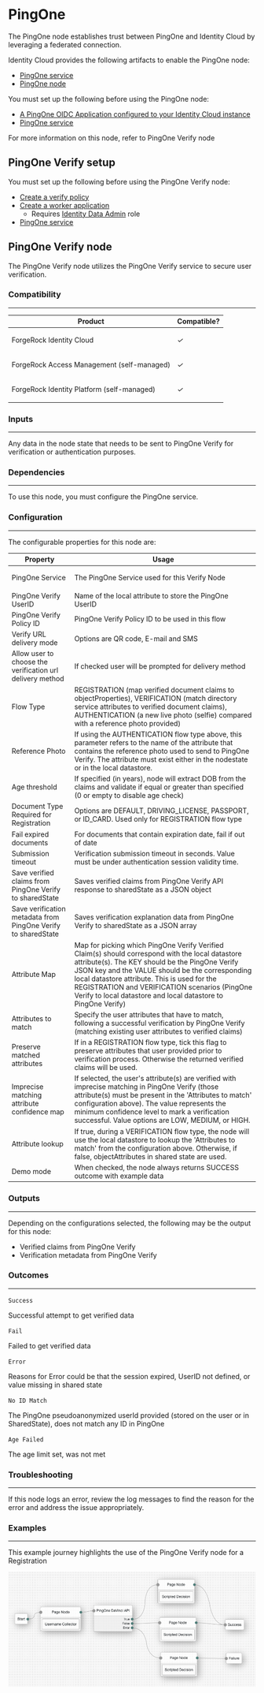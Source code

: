 <!--
 * This code is to be used exclusively in connection with Ping Identity Corporation software or services. Ping Identity Corporation only offers such software or services to legal entities who have entered into a binding license agreement with Ping Identity Corporation.
 *
 * Copyright 2024 Ping Identity Corporation. All Rights Reserved
-->

# PingOne

The PingOne node establishes trust between PingOne and Identity Cloud by leveraging a federated connection.

Identity Cloud provides the following artifacts to enable the PingOne node:

* [PingOne service](https://github.com/ForgeRock/tntp-ping-service/tree/cloudprep?tab=readme-ov-file#ping-one-service)
* [PingOne node](TBD)

You must set up the following before using the PingOne node:

* [A PingOne OIDC Application configured to your Identity Cloud instance](https://docs.pingidentity.com/r/en-us/pingone/pingone_creating_verify_policy)
* [PingOne service](https://github.com/ForgeRock/tntp-ping-service/tree/cloudprep?tab=readme-ov-file#ping-one-service)

For more information on this node, refer to PingOne Verify node

## PingOne Verify setup
You must set up the following before using the PingOne Verify node:

* [Create a verify policy](https://docs.pingidentity.com/r/en-us/pingone/pingone_creating_verify_policy)
* [Create a worker application](https://docs.pingidentity.com/r/en-us/pingone/p1_add_app_worker)
  * Requires [Identity Data Admin](https://apidocs.pingidentity.com/pingone/platform/v1/api/#roles) role
* [PingOne service](https://github.com/ForgeRock/tntp-ping-service/tree/cloudprep?tab=readme-ov-file#ping-one-service)

## PingOne Verify node
The PingOne Verify node utilizes the PingOne Verify service to secure user verification.

### Compatibility
***

<table>
<colgroup>
<col>
<col>
</colgroup>
<thead>
<tr>
<th>Product</th>
<th>Compatible?</th>
</tr>
</thead>
<tbody>
<tr>
<td><p>ForgeRock Identity Cloud</p></td>
<td><p><span><i>✓</i></span></p></td>
</tr>
<tr>
<td><p>ForgeRock Access Management (self-managed)</p></td>
<td><p><span><i>✓</i></span></p></td>
</tr>
<tr>
<td><p>ForgeRock Identity Platform (self-managed)</p></td>
<td><p><span class="icon"><i class="fa fa-check" title="yes">✓</i></span></p></td>
</tr>
</tbody>
</table>

### Inputs
***
Any data in the node state that needs to be sent to PingOne Verify for verification or authentication purposes.

### Dependencies
***
To use this node, you must configure the PingOne service.


### Configuration
***
The configurable properties for this node are:


<table><colgroup><col><col></colgroup><thead>
						<tr>
							<th class="entry colsep-1 rowsep-1" id="jzf1692634635960__table_y2d_vml_nyb__entry__1">Property</th>
							<th class="entry colsep-1 rowsep-1" id="jzf1692634635960__table_y2d_vml_nyb__entry__2">Usage</th>
						</tr>
					</thead><tbody class="tbody">
						<tr class="row">
							<td class="entry colsep-1 rowsep-1" headers="jzf1692634635960__table_y2d_vml_nyb__entry__1">
								<p class="p">PingOne Service</p>
							</td>
							<td class="entry colsep-1 rowsep-1" headers="jzf1692634635960__table_y2d_vml_nyb__entry__2">
                The PingOne Service used for this Verify Node</td>
						</tr>



<tr>
    <td>
        PingOne Verify UserID
    </td>
    <td>
        Name of the local attribute to store the PingOne UserID
    </td>
</tr>
<tr>
    <td>
        PingOne Verify Policy ID
    </td>
    <td>
        PingOne Verify Policy ID to be used in this flow
    </td>
</tr>

<tr>
    <td>
        Verify URL delivery mode
    </td>
<td>
Options are QR code, E-mail and SMS
</td>
</tr>

<tr>
<td>
Allow user to choose the verification url delivery method
</td>
<td>
If checked user will be prompted for delivery method
</td>
</tr>

<tr>
<td>
Flow Type
</td>

<td>
REGISTRATION (map verified document claims to objectProperties), VERIFICATION (match directory service attributes to verified document claims), AUTHENTICATION (a new live photo (selfie) compared with a reference photo provided)
</td>
</tr>

<tr>
<td>
Reference Photo
</td>

<td>
If using the AUTHENTICATION flow type above, this parameter refers to the name of the attribute that contains the reference photo used to send to PingOne Verify. The attribute must exist either in the nodestate or in the local datastore.
</td>
</tr>

<tr>
<td>
Age threshold
</td>

<td>
If specified (in years), node will extract DOB from the claims and validate if equal or greater than specified (0 or empty to disable age check)
</td>
</tr>

<tr>
<td>
Document Type Required for Registration
</td>
<td>
Options are DEFAULT, DRIVING_LICENSE, PASSPORT, or ID_CARD.  Used only for REGISTRATION flow type
</td>
</tr>

<tr>
<td>
Fail expired documents
</td>
<td>
For documents that contain expiration date, fail if out of date
</td>
</tr>

<tr>
<td>
Submission timeout
</td>
<td>
Verification submission timeout in seconds. Value must be under authentication session validity time.
</td>
</tr>

<tr>
<td>Save verified claims from PingOne Verify to sharedState</td>
<td>Saves verified claims from PingOne Verify API response to sharedState as a JSON object</td>
</tr>

<tr>
<td>Save verification metadata from PingOne Verify to sharedState</td>
<td>Saves verification explanation data from PingOne Verify to sharedState as a JSON array</td>
</tr>

<tr>
<td>Attribute Map</td>
<td>Map for picking which PingOne Verify Verified Claim(s) should correspond with the local datastore attribute(s). The KEY should be the PingOne Verify JSON key and the VALUE should be the corresponding local datastore attribute. This is used for the REGISTRATION and VERIFICATION scenarios (PingOne Verify to local datastore and local datastore to PingOne Verify)</td>
</tr>

<tr>
<td>Attributes to match</td>
<td>Specify the user attributes that have to match, following a successful verification by PingOne Verify (matching existing user attributes to verified claims)</td>
</tr>

<tr>
<td>Preserve matched attributes</td>
<td>If in a REGISTRATION flow type, tick this flag to preserve attributes that user provided prior to verification process. Otherwise the returned verified claims will be used.</td>
</tr>

<tr>
<td>Imprecise matching attribute confidence map</td>
<td>If selected, the user's attribute(s) are verified with imprecise matching in PingOne Verify (those attribute(s) must be present in the 'Attributes to match' configuration above). The value represents the minimum confidence level to mark a verification successful. Value options are LOW, MEDIUM, or HIGH.</td>
</tr>

<tr>
<td>Attribute lookup</td>
<td>If true, during a VERIFICATION flow type, the node will use the local datastore to lookup the 'Attributes to match' from the configuration above.  Otherwise, if false, objectAttributes in shared state are used.</td>
</tr>

<tr>
<td>Demo mode</td>
<td>When checked, the node always returns SUCCESS outcome with example data</td>
</tr>

</tbody></table>


### Outputs
***
Depending on the configurations selected, the following may be the output for this node:
* Verified claims from PingOne Verify
* Verification metadata from PingOne Verify

### Outcomes
***
`Success`

Successful attempt to get verified data

`Fail`

Failed to get verified data

`Error`

Reasons for Error could be that the session expired, UserID not defined, or value
missing in shared state

`No ID Match`

The PingOne pseudoanonymized userId provided (stored on the user or in SharedState), does not match any ID in PingOne

`Age Failed`

The age limit set, was not met
### Troubleshooting
***
If this node logs an error, review the log messages to find the reason for the error and address the issue appropriately.

### Examples
***
This example journey highlights the use of the PingOne Verify node for a Registration

![ScreenShot](./example.png)


